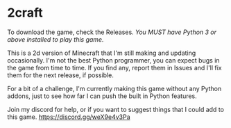 # 2craft
To download the game, check the Releases. 
_You MUST have Python 3 or above installed to play this game._

This is a 2d version of Minecraft that I'm still making and updating occasionally. I'm not the best Python programmer, you can expect bugs in the game from time to time. If you find any, report them in Issues and I'll fix them for the next release, if possible.

For a bit of a challenge, I'm currently making this game without any Python addons, just to see how far I can push the built in Python features.

Join my discord for help, or if you want to suggest things that I could add to this game. https://discord.gg/weX9e4v3Pa
